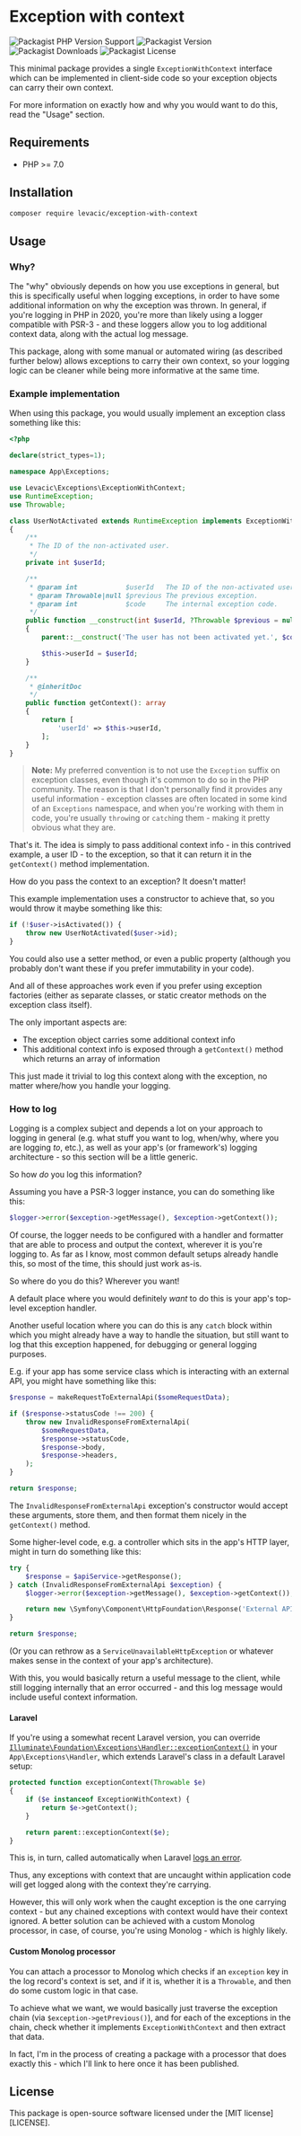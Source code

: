 # Exception with context

![Packagist PHP Version Support](https://img.shields.io/packagist/php-v/levacic/exception-with-context)
![Packagist Version](https://img.shields.io/packagist/v/levacic/exception-with-context)
![Packagist Downloads](https://img.shields.io/packagist/dt/levacic/exception-with-context)
![Packagist License](https://img.shields.io/packagist/l/levacic/exception-with-context)

This minimal package provides a single `ExceptionWithContext` interface which can be implemented in client-side code so your exception objects can carry their own context.

For more information on exactly how and why you would want to do this, read the "Usage" section.

## Requirements

- PHP >= 7.0

## Installation

```sh
composer require levacic/exception-with-context
```

## Usage

### Why?

The "why" obviously depends on how you use exceptions in general, but this is specifically useful when logging exceptions, in order to have some additional information on why the exception was thrown. In general, if you're logging in PHP in 2020, you're more than likely using a logger compatible with PSR-3 - and these loggers allow you to log additional context data, along with the actual log message.

This package, along with some manual or automated wiring (as described further below) allows exceptions to carry their own context, so your logging logic can be cleaner while being more informative at the same time.

### Example implementation

When using this package, you would usually implement an exception class something like this:

```php
<?php

declare(strict_types=1);

namespace App\Exceptions;

use Levacic\Exceptions\ExceptionWithContext;
use RuntimeException;
use Throwable;

class UserNotActivated extends RuntimeException implements ExceptionWithContext
{
    /**
     * The ID of the non-activated user.
     */
    private int $userId;

    /**
     * @param int            $userId   The ID of the non-activated user.
     * @param Throwable|null $previous The previous exception.
     * @param int            $code     The internal exception code.
     */
    public function __construct(int $userId, ?Throwable $previous = null, int $code = 0)
    {
        parent::__construct('The user has not been activated yet.', $code, $previous);

        $this->userId = $userId;
    }

    /**
     * @inheritDoc
     */
    public function getContext(): array
    {
        return [
            'userId' => $this->userId,
        ];
    }
}
```

> **Note:** My preferred convention is to not use the `Exception` suffix on exception classes, even though it's common to do so in the PHP community. The reason is that I don't personally find it provides any useful information - exception classes are often located in some kind of an `Exceptions` namespace, and when you're working with them in code, you're usually `throw`ing or `catch`ing them - making it pretty obvious what they are.

That's it. The idea is simply to pass additional context info - in this contrived example, a user ID - to the exception, so that it can return it in the `getContext()` method implementation.

How do you pass the context to an exception? It doesn't matter!

This example implementation uses a constructor to achieve that, so you would throw it maybe something like this:

```php
if (!$user->isActivated()) {
    throw new UserNotActivated($user->id);
}
```

You could also use a setter method, or even a public property (although you probably don't want these if you prefer immutability in your code).

And all of these approaches work even if you prefer using exception factories (either as separate classes, or static creator methods on the exception class itself).

The only important aspects are:

- The exception object carries some additional context info
- This additional context info is exposed through a `getContext()` method which returns an array of information

This just made it trivial to log this context along with the exception, no matter where/how you handle your logging.

### How to log

Logging is a complex subject and depends a lot on your approach to logging in general (e.g. what stuff you want to log, when/why, where you are logging _to_, etc.), as well as your app's (or framework's) logging architecture - so this section will be a little generic.

So how _do_ you log this information?

Assuming you have a PSR-3 logger instance, you can do something like this:

```php
$logger->error($exception->getMessage(), $exception->getContext());
```

Of course, the logger needs to be configured with a handler and formatter that are able to process and output the context, wherever it is you're logging to. As far as I know, most common default setups already handle this, so most of the time, this should just work as-is.

So where do you do this? Wherever you want!

A default place where you would definitely _want_ to do this is your app's top-level exception handler.

Another useful location where you can do this is any `catch` block within which you might already have a way to handle the situation, but still want to log that this exception happened, for debugging or general logging purposes.

E.g. if your app has some service class which is interacting with an external API, you might have something like this:

```php
$response = makeRequestToExternalApi($someRequestData);

if ($response->statusCode !== 200) {
    throw new InvalidResponseFromExternalApi(
        $someRequestData,
        $response->statusCode,
        $response->body,
        $response->headers,
    );
}

return $response;
```

The `InvalidResponseFromExternalApi` exception's constructor would accept these arguments, store them, and then format them nicely in the `getContext()` method.

Some higher-level code, e.g. a controller which sits in the app's HTTP layer, might in turn do something like this:

```php
try {
    $response = $apiService->getResponse();
} catch (InvalidResponseFromExternalApi $exception) {
    $logger->error($exception->getMessage(), $exception->getContext());

    return new \Symfony\Component\HttpFoundation\Response('External API is currently unavailable.', 503);
}

return $response;
```

(Or you can rethrow as a `ServiceUnavailableHttpException` or whatever makes sense in the context of your app's architecture).

With this, you would basically return a useful message to the client, while still logging internally that an error occurred - and this log message would include useful context information.

#### Laravel

If you're using a somewhat recent Laravel version, you can override [`Illuminate\Foundation\Exceptions\Handler::exceptionContext()`](https://github.com/laravel/framework/blob/2c9c12c5e41b3f13bcf9d7374417c0d211ae4dd9/src/Illuminate/Foundation/Exceptions/Handler.php#L269-L278) in your `App\Exceptions\Handler`, which extends Laravel's class in a default Laravel setup:

```php
protected function exceptionContext(Throwable $e)
{
    if ($e instanceof ExceptionWithContext) {
        return $e->getContext();
    }

    return parent::exceptionContext($e);
}
```

This is, in turn, called automatically when Laravel [logs an error](https://github.com/laravel/framework/blob/2c9c12c5e41b3f13bcf9d7374417c0d211ae4dd9/src/Illuminate/Foundation/Exceptions/Handler.php#L233-L240).

Thus, any exceptions with context that are uncaught within application code will get logged along with the context they're carrying.

However, this will only work when the caught exception is the one carrying context - but any chained exceptions with context would have their context ignored. A better solution can be achieved with a custom Monolog processor, in case, of course, you're using Monolog - which is highly likely.

#### Custom Monolog processor

You can attach a processor to Monolog which checks if an `exception` key in the log record's context is set, and if it is, whether it is a `Throwable`, and then do some custom logic in that case.

To achieve what we want, we would basically just traverse the exception chain (via `$exception->getPrevious()`), and for each of the exceptions in the chain, check whether it implements `ExceptionWithContext` and then extract that data.

In fact, I'm in the process of creating a package with a processor that does exactly this - which I'll link to here once it has been published.

## License

This package is open-source software licensed under the [MIT license][LICENSE].
